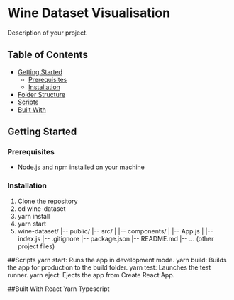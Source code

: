 # Wine Dataset Visualisation

Description of your project.

## Table of Contents

- [Getting Started](#getting-started)
  - [Prerequisites](#prerequisites)
  - [Installation](#installation)
- [Folder Structure](#folder-structure)
- [Scripts](#scripts)
- [Built With](#built-with)

## Getting Started

### Prerequisites

- Node.js and npm installed on your machine

### Installation

1. Clone the repository
2. cd wine-dataset
3. yarn install
4. yarn start
5. wine-dataset/
|-- public/
|-- src/
|   |-- components/
|   |-- App.js
|   |-- index.js
|-- .gitignore
|-- package.json
|-- README.md
|-- ... (other project files)

##Scripts
yarn start: Runs the app in development mode.
yarn build: Builds the app for production to the build folder.
yarn test: Launches the test runner.
yarn eject: Ejects the app from Create React App.

##Built With
React
Yarn
Typescript


